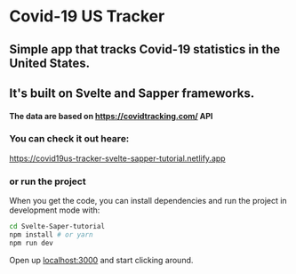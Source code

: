 # Covid-19 US Tracker 

## Simple app that tracks Covid-19 statistics in the United States.
## It's built on Svelte and Sapper frameworks.
#### The data are based on https://covidtracking.com/ API


### You can check it out heare:

https://covid19us-tracker-svelte-sapper-tutorial.netlify.app


### or run the project

When you get the code, you can install dependencies and run the project in development mode with:

```bash
cd Svelte-Saper-tutorial
npm install # or yarn
npm run dev
```

Open up [localhost:3000](http://localhost:3000) and start clicking around.
